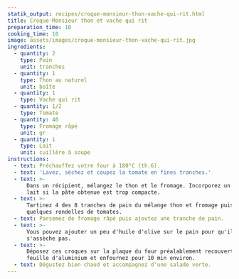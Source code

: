 ```yaml
---
statik_output: recipes/croque-monsieur-thon-vache-qui-rit.html
title: Croque-Monsieur thon et vache qui rit
preparation_time: 10
cooking_time: 10
image: assets/images/croque-monsieur-thon-vache-qui-rit.jpg
ingredients:
  - quantity: 2
    type: Pain
    unit: tranches
  - quantity: 1
    type: Thon au naturel
    unit: boîte
  - quantity: 1
    type: Vache qui rit
  - quantity: 1/2
    type: Tomate
  - quantity: 40
    type: Fromage râpé
    unit: gr
  - quantity: 1
    type: Lait
    unit: cuillère à soupe
instructions:
  - text: Préchauffez votre four à 180°C (th.6).
  - text: 'Lavez, séchez et coupez la tomate en fines tranches.'
  - text: >-
      Dans un récipient, mélangez le thon et le fromage. Incorporez un peu de
      lait si la pâte obtenue est trop compacte.
  - text: >-
      Tartinez 4 des 8 tranches de pain du mélange thon et fromage puis déposez
      quelques rondelles de tomates.
  - text: Parsemez de fromage râpé puis ajoutez une tranche de pain.
  - text: >-
      Vous pouvez ajouter un peu d'huile d'olive sur le pain pour qu'il ne
      s'assèche pas.
  - text: >-
      Déposez ces croques sur la plaque du four préalablement recouverte d'une
      feuille d'aluminium et enfournez pour 10 min environ.
  - text: Dégustez bien chaud et accompagnez d'une salade verte.
---
```


